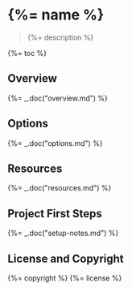 # {%= name %}

> {%= description %}

{%= toc %}

## Overview
{%= _.doc("overview.md") %}

## Options
{%= _.doc("options.md") %}

## Resources
{%= _.doc("resources.md") %}

## Project First Steps
{%= _.doc("setup-notes.md") %}

## License and Copyright
{%= copyright %}
{%= license %}
